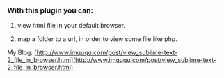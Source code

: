 ### With this plugin you can:

1. view html file in your default browser.

1. map a folder to a url, in order to view some file like php.

My Blog: [http://www.imququ.com/post/view_sublime-text-2_file_in_browser.html](http://www.imququ.com/post/view_sublime-text-2_file_in_browser.html)